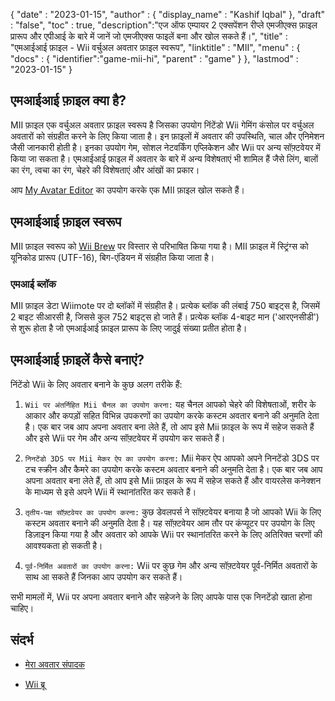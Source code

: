 {
  "date" : "2023-01-15",
  "author" : {
    "display_name" : "Kashif Iqbal"
},
  "draft" : "false",
  "toc" : true,
  "description":"एज ऑफ एम्पायर 2 एक्सपेंशन रीप्ले एमजीएक्स फ़ाइल प्रारूप और एपीआई के बारे में जानें जो एमजीएक्स फाइलें बना और खोल सकते हैं।",
  "title" : "एमआईआई फ़ाइल - Wii वर्चुअल अवतार फ़ाइल स्वरूप",
  "linktitle" : "MII",
  "menu" : {
    "docs" : {
      "identifier":"game-mii-hi",
      "parent" : "game"
}
},
  "lastmod" : "2023-01-15"
}

## एमआईआई फ़ाइल क्या है?

MII फ़ाइल एक वर्चुअल अवतार फ़ाइल स्वरूप है जिसका उपयोग निंटेंडो Wii गेमिंग कंसोल पर वर्चुअल अवतारों को संग्रहीत करने के लिए किया जाता है। इन फ़ाइलों में अवतार की उपस्थिति, चाल और एनिमेशन जैसी जानकारी होती है। इनका उपयोग गेम, सोशल नेटवर्किंग एप्लिकेशन और Wii पर अन्य सॉफ़्टवेयर में किया जा सकता है। एमआईआई फ़ाइल में अवतार के बारे में अन्य विशेषताएं भी शामिल हैं जैसे लिंग, बालों का रंग, त्वचा का रंग, चेहरे की विशेषताएं और आंखों का प्रकार।

आप [My Avatar Editor](https://rc24.xyz/goodies/mii/) का उपयोग करके एक MII फ़ाइल खोल सकते हैं।

## एमआईआई फ़ाइल स्वरूप

MII फ़ाइल स्वरूप को [Wii Brew](https://wiibrew.org/wiki/Mii_data) पर विस्तार से परिभाषित किया गया है। MII फ़ाइल में स्ट्रिंग्स को यूनिकोड प्रारूप (UTF-16), बिग-एंडियन में संग्रहीत किया जाता है।

### एमआई ब्लॉक

MII फ़ाइल डेटा Wiimote पर दो ब्लॉकों में संग्रहीत है। प्रत्येक ब्लॉक की लंबाई 750 बाइट्स है, जिसमें 2 बाइट सीआरसी है, जिससे कुल 752 बाइट्स हो जाते हैं। प्रत्येक ब्लॉक 4-बाइट मान ('आरएनसीडी') से शुरू होता है जो एमआईआई फ़ाइल प्रारूप के लिए जादुई संख्या प्रतीत होता है।

## एमआईआई फ़ाइलें कैसे बनाएं?

निंटेंडो Wii के लिए अवतार बनाने के कुछ अलग तरीके हैं:

1. `Wii पर अंतर्निहित Mii चैनल का उपयोग करना:` यह चैनल आपको चेहरे की विशेषताओं, शरीर के आकार और कपड़ों सहित विभिन्न उपकरणों का उपयोग करके कस्टम अवतार बनाने की अनुमति देता है। एक बार जब आप अपना अवतार बना लेते हैं, तो आप इसे Mii फ़ाइल के रूप में सहेज सकते हैं और इसे Wii पर गेम और अन्य सॉफ़्टवेयर में उपयोग कर सकते हैं।

1. `निनटेंडो 3DS पर Mii मेकर ऐप का उपयोग करना:` Mii मेकर ऐप आपको अपने निनटेंडो 3DS पर टच स्क्रीन और कैमरे का उपयोग करके कस्टम अवतार बनाने की अनुमति देता है। एक बार जब आप अपना अवतार बना लेते हैं, तो आप इसे Mii फ़ाइल के रूप में सहेज सकते हैं और वायरलेस कनेक्शन के माध्यम से इसे अपने Wii में स्थानांतरित कर सकते हैं।

1. `तृतीय-पक्ष सॉफ़्टवेयर का उपयोग करना:` कुछ डेवलपर्स ने सॉफ़्टवेयर बनाया है जो आपको Wii के लिए कस्टम अवतार बनाने की अनुमति देता है। यह सॉफ़्टवेयर आम तौर पर कंप्यूटर पर उपयोग के लिए डिज़ाइन किया गया है और अवतार को आपके Wii पर स्थानांतरित करने के लिए अतिरिक्त चरणों की आवश्यकता हो सकती है।

1. `पूर्व-निर्मित अवतारों का उपयोग करना:` Wii पर कुछ गेम और अन्य सॉफ़्टवेयर पूर्व-निर्मित अवतारों के साथ आ सकते हैं जिनका आप उपयोग कर सकते हैं।

सभी मामलों में, Wii पर अपना अवतार बनाने और सहेजने के लिए आपके पास एक निनटेंडो खाता होना चाहिए।

## संदर्भ

* [मेरा अवतार संपादक](https://rc24.xyz/goodies/mii/)

* [Wii ब्रू](https://wiibrew.org/wiki/Mii_data)


